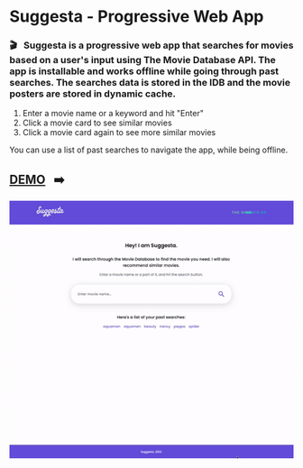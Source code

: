 # Suggesta - Progressive Web App

###  :clapper: &nbsp; Suggesta is a progressive web app that searches for movies based on a user's input using The Movie Database API. The app is installable and works offline while going through past searches. The searches data is stored in the IDB and the movie posters are stored in dynamic cache.

1. Enter a movie name or a keyword and hit "Enter"
2. Click a movie card to see similar movies 
3. Click a movie card again to see more similar movies

You can use a list of past searches to navigate the app, while being offline. 

## [DEMO]() &nbsp; :arrow_right:

![This is an image](./img/pwa.gif)



